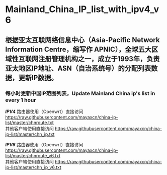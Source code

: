 # Mainland_China_IP_list_with_ipv4_v6

## 根据亚太互联网络信息中心（Asia-Pacific Network Information Centre，缩写作 APNIC），全球五大区域性互联网注册管理机构之一，成立于1993年，负责亚太地区IP地址、ASN（自治系统号）的分配列表数据，更新IP数据。

### 每小时更新中国IP范围列表，Update Mainland China ip's list in every 1 hour

***************IPV4***************
路由器使用（Openwrt）直接访问 https://raw.githubusercontent.com/mayaxcn/china-ip-list/master/chnroute.txt <br>
其他客户端使用直接访问 https://raw.githubusercontent.com/mayaxcn/china-ip-list/master/chn_ip.txt

***************IPV6***************
路由器使用（Openwrt）直接访问 https://raw.githubusercontent.com/mayaxcn/china-ip-list/master/chnroute_v6.txt <br>
其他客户端使用直接访问 https://raw.githubusercontent.com/mayaxcn/china-ip-list/master/chn_ip_v6.txt
